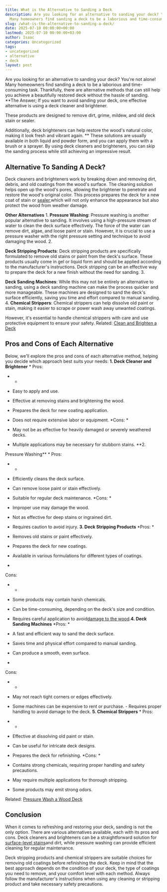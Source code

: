 ```yaml
---
title: What is the Alternative to Sanding a Deck
description: Are you looking for an alternative to sanding your deck? You're not alone!
  Many homeowners find sanding a deck to be a laborious and time-consuming task....
slug: /what-is-the-alternative-to-sanding-a-deck/
date: 2025-07-10 00:00:00+00:00
lastmod: 2025-07-10 00:00:00+03:00
author: Isaac
categories: Uncategorized
tags:
- uncategorized
- alternative
- deck
layout: post
---
```

Are you looking for an alternative to sanding your deck? You're not alone! Many homeowners find sanding a deck to be a laborious and time-consuming task. Thankfully, there are alternative methods that can still help you achieve a beautifully restored deck without the hassle of sanding. **The Answer; If you want to avoid sanding your deck, one effective alternative is using a deck cleaner and brightener.

These products are designed to remove dirt, grime, mildew, and old deck stain or sealer.

Additionally, deck brighteners can help restore the wood's natural color, making it look fresh and vibrant again. ** These solutions are usually available in both liquid and powder form, and you can apply them with a brush or a sprayer. By using deck cleaners and brighteners, you can skip the sanding process while still achieving an impressive result.

##  Alternative To Sanding A Deck?

Deck cleaners and brighteners work by breaking down and removing dirt, debris, and old coatings from the wood's surface. The cleaning solution helps open up the wood's pores, allowing the brightener to penetrate and restore the wood's original color. This process prepares the deck for a new coat of stain or [sealer](https://pestpolicy.com/best-deck-sealer-for-pressure-treated-wood/),which will not only enhance the appearance but also protect the wood from weather damage.

**Other Alternatives** 1. **Pressure Washing**: Pressure washing is another popular alternative to sanding. It involves using a high-pressure stream of water to clean the deck surface effectively. The force of the water can remove dirt, algae, and loose paint or stain. However, it is crucial to use a pressure washer with the right pressure setting and technique to avoid damaging the wood. 2.

**Deck Stripping Products**: Deck stripping products are specifically formulated to remove old stains or paint from the deck's surface. These products usually come in gel or liquid form and should be applied according to the manufacturer's instructions. Deck stripping can be an effective way to prepare the deck for a new finish without the need for sanding. 3.

**Deck Sanding Machines**: While this may not be entirely an alternative to sanding, using a deck sanding machine can make the process quicker and more manageable. These machines are designed to sand the deck's surface efficiently, saving you time and effort compared to manual sanding. 4. **Chemical Strippers**: Chemical strippers can help dissolve old paint or stain, making it easier to scrape or power wash away unwanted coatings.

However, it's essential to handle chemical strippers with care and use protective equipment to ensure your safety. Related: [Clean and Brighten a Deck](https://extension.missouri.edu/publications/g6523)

##  **Pros and Cons of Each Alternative**

Below, we'll explore the pros and cons of each alternative method, helping you decide which approach best suits your needs: **1. Deck Cleaner and Brightener** *
Pros:

- *

- Easy to apply and use.

- Effective at removing stains and brightening the wood.

- Prepares the deck for new coating application.

- Does not require extensive labor or equipment. *Cons: *

- May not be as effective for heavily damaged or severely weathered decks.

- Multiple applications may be necessary for stubborn stains. **2.

Pressure Washing** *
Pros:

- *

- Efficiently cleans the deck surface.

- Can remove loose paint or stain effectively.

- Suitable for regular deck maintenance. *Cons: *

- Improper use may damage the wood.

- Not as effective for deep stains or ingrained dirt.

- Requires caution to avoid injury. **3. Deck Stripping Products** *Pros: *

- Removes old stains or paint effectively.

- Prepares the deck for new coatings.

- Available in various formulations for different types of coatings.

*
Cons:

- *

- Some products may contain harsh chemicals.

- Can be time-consuming, depending on the deck's size and condition.

- Requires careful application to avoid[damage to the wood](https://pestpolicy.com/best-deck-stain-for-weathered-wood/).**4. Deck Sanding Machines** *Pros: *

- A fast and efficient way to sand the deck surface.

- Saves time and physical effort compared to manual sanding.

- Can produce a smooth, even surface.

*
Cons:

- *

- May not reach tight corners or edges effectively.

- Some machines can be expensive to rent or purchase. - Requires proper handling to avoid damage to the deck. **5. Chemical Strippers** *
Pros:

- *

- Effective at dissolving old paint or stain.

- Can be useful for intricate deck designs.

- Prepares the deck for refinishing. *Cons: *

- Contains strong chemicals, requiring proper handling and safety precautions.

- May require multiple applications for thorough stripping.

- Some products may emit strong odors.

Related: [Pressure Wash a Wood Deck](https://extension.umn.edu/how-pressure-wash-wood-deck)

##  **Conclusion**

When it comes to refreshing and restoring your deck, sanding is not the only option. There are various alternatives available, each with its pros and cons. Deck cleaners and brighteners can be a straightforward solution for [surface-level stains](https://pestpolicy.com/how-to-stain-a-deck-for-the-first-time/)and dirt, while pressure washing can provide efficient cleaning for regular maintenance.

Deck stripping products and chemical strippers are suitable choices for removing old coatings before refinishing the deck. Keep in mind that the best approach depends on the condition of your deck, the type of coatings you need to remove, and your comfort level with each method. Always follow the manufacturer's instructions when using any cleaning or stripping product and take necessary safety precautions.